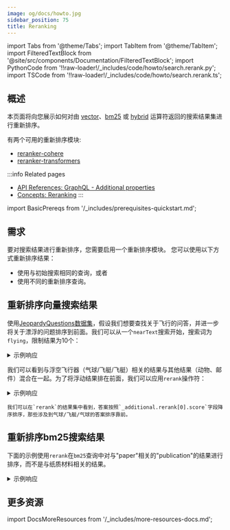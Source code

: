 ```yaml
---
image: og/docs/howto.jpg
sidebar_position: 75
title: Reranking
---
```


import Tabs from '@theme/Tabs';
import TabItem from '@theme/TabItem';
import FilteredTextBlock from '@site/src/components/Documentation/FilteredTextBlock';
import PythonCode from '!!raw-loader!/_includes/code/howto/search.rerank.py';
import TSCode from '!!raw-loader!/_includes/code/howto/search.rerank.ts';

## 概述

本页面将向您展示如何对由 [vector](similarity.md)、[bm25](bm25.md) 或 [hybrid](hybrid.md) 运算符返回的搜索结果集进行重新排序。

有两个可用的重新排序模块:
* [reranker-cohere](../modules/retriever-vectorizer-modules/reranker-cohere.md)
* [reranker-transformers](../modules/retriever-vectorizer-modules/reranker-transformers.md)

:::info Related pages
- [API References: GraphQL - Additional properties](../api/graphql/additional-properties.md#rerank)
- [Concepts: Reranking](../concepts/reranking.md)
:::

import BasicPrereqs from '/_includes/prerequisites-quickstart.md';

<BasicPrereqs />


## 需求

要对搜索结果进行重新排序，您需要启用一个重新排序模块。
您可以使用以下方式重新排序结果：
- 使用与初始搜索相同的查询，或者
- 使用不同的重新排序查询。


## 重新排序向量搜索结果

使用[JeopardyQuestions数据集](../quickstart/index.md)，假设我们想要查找关于飞行的问答，并进一步将关于漂浮的问题排序到前面。我们可以从一个`nearText`搜索开始，搜索词为`flying`，限制结果为10个：

<Tabs groupId="languages">
  <TabItem value="graphql" label="GraphQL">
    <FilteredTextBlock
      text={PythonCode}
      startMarker="# START nearText GraphQL"
      endMarker="# END nearText GraphQL"
      language="graphql"
    />
  </TabItem>
</Tabs>

<details>
  <summary>示例响应</summary>

响应应该如下所示：

  <FilteredTextBlock
    text={PythonCode}
    startMarker="# START Expected nearText results"
    endMarker="# END Expected nearText results"
    language="json"
  />

</details>

我们可以看到与浮空飞行器（气球/飞艇/飞艇）相关的结果与其他结果（动物、邮件）混合在一起。为了将浮动结果排在前面，我们可以应用`rerank`操作符：

<Tabs groupId="languages">
  <TabItem value="graphql" label="GraphQL">
    <FilteredTextBlock
      text={PythonCode}
      startMarker="# START nearTextRerank GraphQL"
      endMarker="# END nearTextRerank GraphQL"
      language="graphql"
    />
  </TabItem>
</Tabs>

<details>
  <summary>示例响应</summary>

响应应该如下所示：

  <FilteredTextBlock
    text={PythonCode}
    startMarker="# START Expected nearTextRerank results"
    endMarker="# END Expected nearTextRerank results"
    language="json"
  />

</details>

    我们可以在`rerank`的结果集中看到，答案按照`_additional.rerank[0].score`字段降序排序，那些涉及到气球/飞艇/气球的答案排序靠前。


## 重新排序bm25搜索结果

下面的示例使用`rerank`在`bm25`查询中对与"paper"相关的"publication"的结果进行排序，而不是与纸质材料相关的结果。

<Tabs groupId="languages">
  <TabItem value="graphql" label="GraphQL">
    <FilteredTextBlock
      text={PythonCode}
      startMarker="# START bm25Rerank GraphQL"
      endMarker="# END bm25Rerank GraphQL"
      language="graphql"
    />
  </TabItem>
</Tabs>

<details>
  <summary>示例响应</summary>

响应应该如下所示：

  <FilteredTextBlock
    text={PythonCode}
    startMarker="# START Expected bm25Rerank results"
    endMarker="# END Expected bm25Rerank results"
    language="json"
  />

</details>


## 更多资源

import DocsMoreResources from '/_includes/more-resources-docs.md';

<DocsMoreResources />
